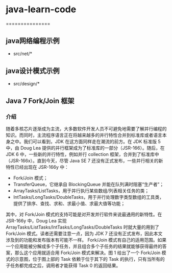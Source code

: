 # java-learn-code
===============

## java网络编程示例
* src/net/*

## java设计模式示例
* src/design/*

## Java 7 Fork/Join 框架

### 介绍
随着多核芯片逐渐成为主流，大多数软件开发人员不可避免地需要了解并行编程的知识。而同时，主流程序语言正在将越来越多的并行特性合并到标准库或者语言本身之中。我们可以看到，JDK 在这方面同样走在潮流的前方。在 JDK 标准版 5 中，由 Doug Lea 提供的并行框架成为了标准库的一部分（JSR-166）。随后，在 JDK 6 中，一些新的并行特性，例如并行 collection 框架，合并到了标准库中（JSR-166x）。直到今天，尽管 Java SE 7 还没有正式发布，一些并行相关的新特性已经出现在 JSR-166y 中：

* Fork/Join 模式；
* TransferQueue，它继承自 BlockingQueue 并能在队列满时阻塞“生产者”；
* ArrayTasks/ListTasks，用于并行执行某些数组/列表相关任务的类；
* IntTasks/LongTasks/DoubleTasks，用于并行处理数字类型数组的工具类，提供了排序、查找、求和、求最小值、求最大值等功能；

其中，对 Fork/Join 模式的支持可能是对开发并行软件来说最通用的新特性。在 JSR-166y 中，Doug Lea 实现 ArrayTasks/ListTasks/IntTasks/LongTasks/DoubleTasks 时就大量的用到了 Fork/Join 模式。读者还需要注意一点，因为 JDK 7 还没有正式发布，因此本文涉及到的功能和发布版本有可能不一样。
Fork/Join 模式有自己的适用范围。如果一个应用能被分解成多个子任务，并且组合多个子任务的结果就能够获得最终的答案，那么这个应用就适合用 Fork/Join 模式来解决。图 1 给出了一个 Fork/Join 模式的示意图，位于图上部的 Task 依赖于位于其下的 Task 的执行，只有当所有的子任务都完成之后，调用者才能获得 Task 0 的返回结果。

